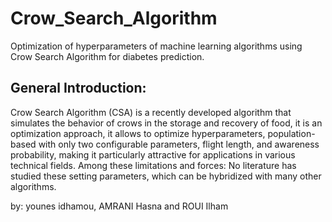 # Crow_Search_Algorithm
Optimization of hyperparameters of machine learning algorithms using Crow Search Algorithm for diabetes prediction.
## General Introduction:
Crow Search Algorithm (CSA) is a recently developed algorithm that simulates the behavior of crows in the storage and recovery of food, it is an optimization approach, it allows to optimize hyperparameters, population-based with only two configurable parameters, flight length, and awareness probability, making it particularly attractive for applications in various technical fields. Among these limitations and forces: No literature has studied these setting parameters, which can be hybridized with many other algorithms.

by: younes idhamou, AMRANI Hasna and ROUI Ilham
